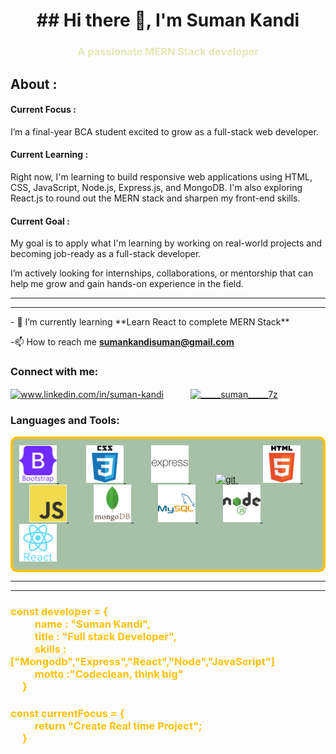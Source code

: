 <h1 align="center">## Hi there 👋, I'm Suman Kandi</h1>
<h3 align="center" style="color:#e5e8b6; ">A passionate MERN Stack developer</h3>
<h2>About :</h2>
<p>
<h4>Current Focus :</h4> I’m a final-year BCA student excited to grow as a full-stack web developer.

<h4>Current Learning :</h4> Right now, I'm learning to build responsive web applications using HTML, CSS, JavaScript, Node.js, Express.js, and MongoDB.
I'm also exploring React.js to round out the MERN stack and sharpen my front-end skills.

<h4>Current Goal :</h4> My goal is to apply what I'm learning by working on real-world projects and becoming job-ready as a full-stack developer.

I’m actively looking for internships, collaborations, or mentorship that can help me grow and gain hands-on experience in the field.

</p>
<hr>
<hr>
- 🌱 I’m currently learning **Learn React to complete MERN Stack**

-📫 How to reach me **sumankandisuman@gmail.com**

<h3 align="left">Connect with me:</h3>
<p align="left" >
<a href="https://www.linkedin.com/in/suman-kandi" target="blank"><img align="center" src="https://raw.githubusercontent.com/rahuldkjain/github-profile-readme-generator/master/src/images/icons/Social/linked-in-alt.svg" alt="www.linkedin.com/in/suman-kandi" height="30" width="40" /></a>
&nbsp;
&nbsp;
&nbsp;
&nbsp;
&nbsp;
<a href="https://instagram.com/_____suman_____7z" target="blank"><img align="center" src="https://raw.githubusercontent.com/rahuldkjain/github-profile-readme-generator/master/src/images/icons/Social/instagram.svg" alt="_____suman_____7z" height="30" width="40" /></a>
</p>

<h3 align="left">Languages and Tools:</h3>
<p align="left" style="background-color:#a7c1a8; padding:10px; border:4px solid #ffc107; border-radius:10px"> 
<a href="https://getbootstrap.com" target="_blank" rel="noreferrer"> <img src="https://raw.githubusercontent.com/devicons/devicon/master/icons/bootstrap/bootstrap-plain-wordmark.svg" alt="bootstrap" width="60" height="60"/> </a>
&nbsp;&nbsp;
&nbsp;
&nbsp;
&nbsp;
&nbsp;
  <a href="https://www.w3schools.com/css/" target="_blank" rel="noreferrer"> <img src="https://raw.githubusercontent.com/devicons/devicon/master/icons/css3/css3-original-wordmark.svg" alt="css3" width="60" height="60"/> </a> 
&nbsp;&nbsp;&nbsp;
&nbsp;
&nbsp;
&nbsp;
  <a href="https://expressjs.com" target="_blank" rel="noreferrer"> <img src="https://raw.githubusercontent.com/devicons/devicon/master/icons/express/express-original-wordmark.svg" alt="express" width="60" height="60"/> </a>
&nbsp;&nbsp;&nbsp;
&nbsp;
&nbsp;
&nbsp;
  <a href="https://git-scm.com/" target="_blank" rel="noreferrer"> <img src="https://www.vectorlogo.zone/logos/git-scm/git-scm-icon.svg" alt="git" width="60" height="60"/> </a> 
&nbsp;&nbsp;&nbsp;
&nbsp;
&nbsp;
&nbsp;
  <a href="https://www.w3.org/html/" target="_blank" rel="noreferrer"> <img src="https://raw.githubusercontent.com/devicons/devicon/master/icons/html5/html5-original-wordmark.svg" alt="html5" width="60" height="60"/> </a>
&nbsp;&nbsp;&nbsp;
&nbsp;
&nbsp;
&nbsp;
  <a href="https://developer.mozilla.org/en-US/docs/Web/JavaScript" target="_blank" rel="noreferrer"> <img src="https://raw.githubusercontent.com/devicons/devicon/master/icons/javascript/javascript-original.svg" alt="javascript" width="60" height="60"/> </a>
&nbsp;&nbsp;&nbsp;
&nbsp;
&nbsp;
&nbsp;
  <a href="https://www.mongodb.com/" target="_blank" rel="noreferrer"> <img src="https://raw.githubusercontent.com/devicons/devicon/master/icons/mongodb/mongodb-original-wordmark.svg" alt="mongodb" width="60" height="60"/> </a>
&nbsp;&nbsp;&nbsp;
&nbsp;
&nbsp;
&nbsp;
  <a href="https://www.mysql.com/" target="_blank" rel="noreferrer"> <img src="https://raw.githubusercontent.com/devicons/devicon/master/icons/mysql/mysql-original-wordmark.svg" alt="mysql" width="60" height="60"/> </a> 
&nbsp;&nbsp;&nbsp;
&nbsp;
&nbsp;
&nbsp;
  <a href="https://nodejs.org" target="_blank" rel="noreferrer"> <img src="https://raw.githubusercontent.com/devicons/devicon/master/icons/nodejs/nodejs-original-wordmark.svg" alt="nodejs" width="60" height="60"/> </a>   
&nbsp;&nbsp;&nbsp;
&nbsp;
&nbsp;
&nbsp;
  <a href="https://reactjs.org/" target="_blank" rel="noreferrer"> <img src="https://raw.githubusercontent.com/devicons/devicon/master/icons/react/react-original-wordmark.svg" alt="react" width="60" height="60"/> </a> </p>

<hr>
<hr>
<h3 style="color:#ffc107">
const developer = {
  <br>
  &nbsp;&nbsp;&nbsp;&nbsp;&nbsp;&nbsp;&nbsp;&nbsp;&nbsp;&nbsp;name : "Suman Kandi",
  <br>
  &nbsp;&nbsp;&nbsp;&nbsp;&nbsp;&nbsp;&nbsp;&nbsp;&nbsp;&nbsp;title : "Full stack Developer",
  <br>
  &nbsp;&nbsp;&nbsp;&nbsp;&nbsp;&nbsp;&nbsp;&nbsp;&nbsp;&nbsp;skills : ["Mongodb","Express","React","Node","JavaScript"]
  <br>
  &nbsp;&nbsp;&nbsp;&nbsp;&nbsp;&nbsp;&nbsp;&nbsp;&nbsp;&nbsp;motto :"Codeclean, think big"
  <br>
  &nbsp;&nbsp;&nbsp;&nbsp;&nbsp}
</h3>

<h3 style="color:#ffc107">
const currentFocus = {
  <br>
  &nbsp;&nbsp;&nbsp;&nbsp;&nbsp;&nbsp;&nbsp;&nbsp;&nbsp;&nbsp;return "Create Real time Project";
  <br>
  &nbsp;&nbsp;&nbsp;&nbsp;&nbsp}
</h3>

